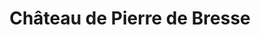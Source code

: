 ---
guid: "b2d1dc3e7918"
title: "Château de Pierre de Bresse"
latlng: "46.881810, 5.265008"
youtubeId: "h_skgGtndIU" 
---